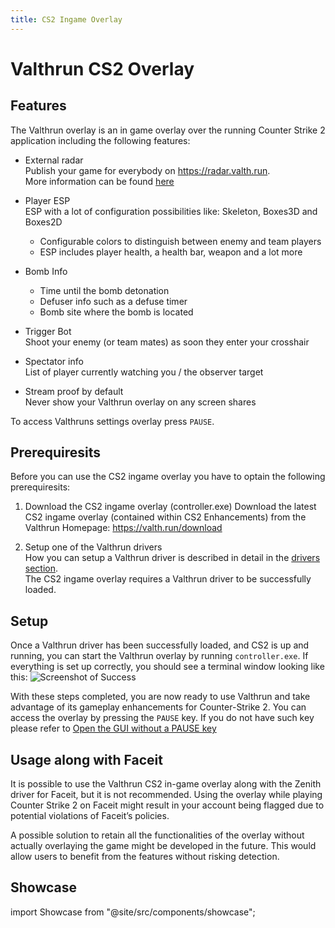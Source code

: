 ```yaml
---
title: CS2 Ingame Overlay
---
```


# Valthrun CS2 Overlay

## Features

The Valthrun overlay is an in game overlay over the running Counter Strike 2 application including the following features:

- External radar  
  Publish your game for everybody on https://radar.valth.run.  
  More information can be found [here](../cs2_radar_standalone)

- Player ESP  
  ESP with a lot of configuration possibilities like: Skeleton, Boxes3D and Boxes2D

  - Configurable colors to distinguish between enemy and team players
  - ESP includes player health, a health bar, weapon and a lot more

- Bomb Info

  - Time until the bomb detonation
  - Defuser info such as a defuse timer
  - Bomb site where the bomb is located

- Trigger Bot  
  Shoot your enemy (or team mates) as soon they enter your crosshair

- Spectator info  
  List of player currently watching you / the observer target

- Stream proof by default  
  Never show your Valthrun overlay on any screen shares

To access Valthruns settings overlay press `PAUSE`.

## Prerequiresits

Before you can use the CS2 ingame overlay you have to optain the following prerequiresits:

1. Download the CS2 ingame overlay (controller.exe)
   Download the latest CS2 ingame overlay (contained within CS2 Enhancements) from the Valthrun Homepage:
   https://valth.run/download

2. Setup one of the Valthrun drivers  
   How you can setup a Valthrun driver is described in detail in the [drivers section](../../../drivers/implementation).  
   The CS2 ingame overlay requires a Valthrun driver to be successfully loaded.

## Setup

Once a Valthrun driver has been successfully loaded, and CS2 is up and running,
you can start the Valthrun overlay by running `controller.exe`.
If everything is set up correctly, you should see a terminal window looking like this:
![Screenshot of Success](@site/docs/_media/screenshot_controller_success.png)

With these steps completed, you are now ready to use Valthrun and take advantage of its gameplay enhancements for Counter-Strike 2.
You can access the overlay by pressing the `PAUSE` key. If you do not have such key please refer to [Open the GUI without a PAUSE key](./troubleshooting/pause_key)

## Usage along with Faceit

It is possible to use the Valthrun CS2 in-game overlay along with the Zenith driver for Faceit, but it is not recommended. Using the overlay while playing Counter Strike 2 on Faceit might result in your account being flagged due to potential violations of Faceit’s policies.

A possible solution to retain all the functionalities of the overlay without actually overlaying the game might be developed in the future. This would allow users to benefit from the features without risking detection.

## Showcase

import Showcase from "@site/src/components/showcase";

<Showcase />
